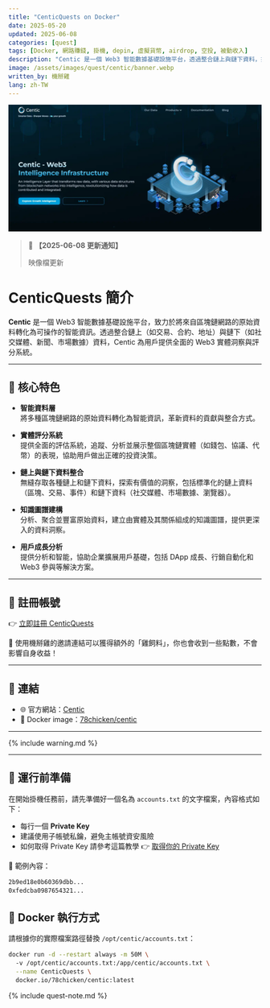 ```yaml
---
title: "CenticQuests on Docker"
date: 2025-05-20
updated: 2025-06-08
categories: [quest]
tags: [Docker, 網路賺錢, 掛機, depin, 虛擬貨幣, airdrop, 空投, 被動收入]
description: "Centic 是一個 Web3 智能數據基礎設施平台，透過整合鏈上與鏈下資料，提供實體評分、行為洞察與成長分析，協助用戶與企業深入了解 Web3 生態系統。"
image: /assets/images/quest/centic/banner.webp
written_by: 機掰雞
lang: zh-TW
---
```

![DDAI 封面圖](/assets/images/quest/centic/banner.webp)
> 📢 **【2025-06-08 更新通知】**
>
> 映像檔更新
# CenticQuests 簡介

**Centic** 是一個 Web3 智能數據基礎設施平台，致力於將來自區塊鏈網路的原始資料轉化為可操作的智能資訊。透過整合鏈上（如交易、合約、地址）與鏈下（如社交媒體、新聞、市場數據）資料，Centic 為用戶提供全面的 Web3 實體洞察與評分系統。

---

## 🌟 核心特色

- **智能資料層**  
  將多種區塊鏈網路的原始資料轉化為智能資訊，革新資料的貢獻與整合方式。

- **實體評分系統**  
  提供全面的評估系統，追蹤、分析並展示整個區塊鏈實體（如錢包、協議、代幣）的表現，協助用戶做出正確的投資決策。

- **鏈上與鏈下資料整合**  
  無縫存取各種鏈上和鏈下資料，探索有價值的洞察，包括標準化的鏈上資料（區塊、交易、事件）和鏈下資料（社交媒體、市場數據、瀏覽器）。

- **知識圖譜建構**  
  分析、聚合並豐富原始資料，建立由實體及其關係組成的知識圖譜，提供更深入的資料洞察。

- **用戶成長分析**  
  提供分析和智能，協助企業擴展用戶基礎，包括 DApp 成長、行銷自動化和 Web3 參與等解決方案。

---
## 📝 註冊帳號

👉 [立即註冊 CenticQuests](https://centic.io/quests/daily?refferalCode=eJwFwQcBACAIBMBKIkviMN4MxvduPWc2drRVAiBRkq40pqtRJ2M29rj6B_9XC9E=)

🎉 使用機掰雞的邀請連結可以獲得額外的「雞飼料」，你也會收到一些點數，不會影響自身收益！

---
## 🔗 連結

- 🌐 官方網站：[Centic](https://centic.io/)
- 🐳 Docker image：[78chicken/centic](https://hub.docker.com/r/78chicken/centic)

--- 

{% include warning.md %}

---

## 📁 運行前準備

在開始掛機任務前，請先準備好一個名為 `accounts.txt` 的文字檔案，內容格式如下：

- 每行一個 **Private Key**
- 建議使用子帳號私鑰，避免主帳號資安風險
- 如何取得 Private Key 請參考這篇教學 👉 [取得你的 Private Key](/posts/Get-Your-Private-Key/)

📄 範例內容：
```txt
2b9ed18e0b60369dbb...
0xfedcba0987654321...
```


## 🐳 Docker 執行方式

請根據你的實際檔案路徑替換 `/opt/centic/accounts.txt`：
```bash
docker run -d --restart always -m 50M \  
  -v /opt/centic/accounts.txt:/app/centic/accounts.txt \
  --name CenticQuests \
  docker.io/78chicken/centic:latest
```
{% include quest-note.md %}

